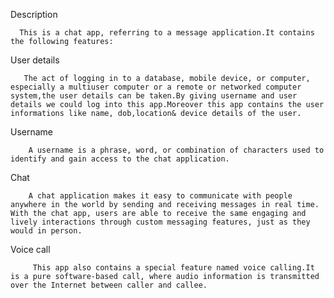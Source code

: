 Description

      This is a chat app, referring to a message application.It contains the following features:


User details
   
       The act of logging in to a database, mobile device, or computer, especially a multiuser computer or a remote or networked computer system,the user details can be taken.By giving username and user details we could log into this app.Moreover this app contains the user informations like name, dob,location& device details of the user.





Username
    
        A username is a phrase, word, or combination of characters used to identify and gain access to the chat application.





Chat 
      
        A chat application makes it easy to communicate with people anywhere in the world by sending and receiving messages in real time. With the chat app, users are able to receive the same engaging and lively interactions through custom messaging features, just as they would in person.






Voice call
          
         This app also contains a special feature named voice calling.It is a pure software-based call, where audio information is transmitted over the Internet between caller and callee.
